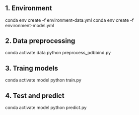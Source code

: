 #

## 1. Environment
conda env create -f environment-data.yml
conda env create -f environment-model.yml

## 2. Data preprocessing
conda activate data
python preprocess_pdbbind.py

## 3. Traing models
conda activate model
python train.py

## 4. Test and predict
conda activate model
python predict.py